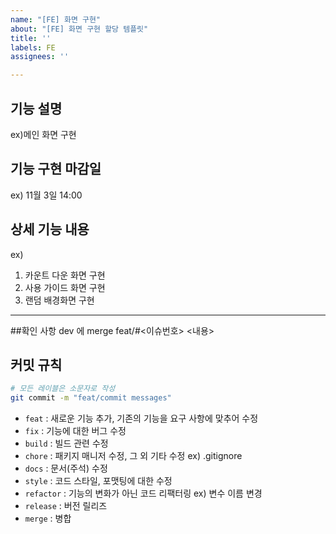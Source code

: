 ```yaml
---
name: "[FE] 화면 구현"
about: "[FE] 화면 구현 할당 템플릿"
title: ''
labels: FE
assignees: ''

---
```


## 기능 설명
ex)메인 화면 구현  

## 기능 구현 마감일 
ex) 11월 3일 14:00

## 상세 기능 내용
ex)
1. 카운트 다운 화면 구현
2. 사용 가이드 화면 구현
3. 랜덤 배경화면 구현



-------------------------
##확인 사항
dev 에 merge
feat/#<이슈번호> <내용>

## **커밋 규칙**

```bash
# 모든 레이블은 소문자로 작성
git commit -m "feat/commit messages"
```

- `feat` : 새로운 기능 추가, 기존의 기능을 요구 사항에 맞추어 수정
- `fix` : 기능에 대한 버그 수정
- `build` : 빌드 관련 수정
- `chore` : 패키지 매니저 수정, 그 외 기타 수정 ex) .gitignore
- `docs` : 문서(주석) 수정
- `style` : 코드 스타일, 포맷팅에 대한 수정
- `refactor` : 기능의 변화가 아닌 코드 리팩터링 ex) 변수 이름 변경
- `release` : 버전 릴리즈
- `merge` : 병합
